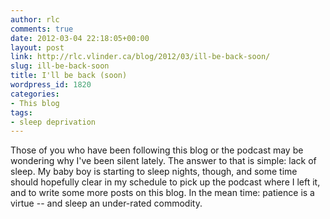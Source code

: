 ```yaml
---
author: rlc
comments: true
date: 2012-03-04 22:18:05+00:00
layout: post
link: http://rlc.vlinder.ca/blog/2012/03/ill-be-back-soon/
slug: ill-be-back-soon
title: I'll be back (soon)
wordpress_id: 1820
categories:
- This blog
tags:
- sleep deprivation
---
```


Those of you who have been following this blog or the podcast may be wondering why I've been silent lately. The answer to that is simple: lack of sleep. My baby boy is starting to sleep nights, though, and some time should hopefully clear in my schedule to pick up the podcast where I left it, and to write some more posts on this blog. In the mean time: patience is a virtue -- and sleep an under-rated commodity.
